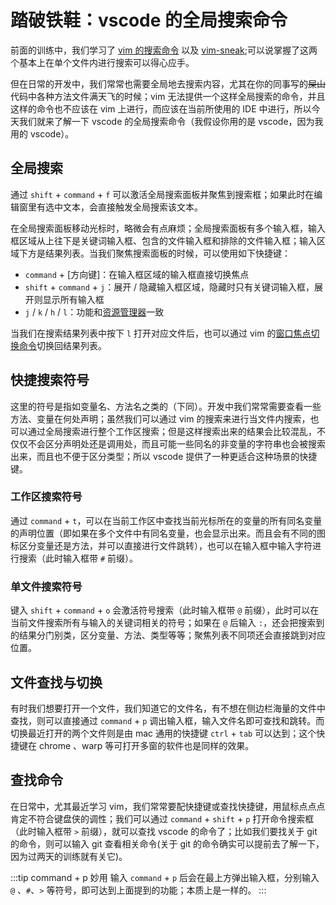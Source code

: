 # 踏破铁鞋：vscode 的全局搜索命令

前面的训练中，我们学习了 [vim 的搜索命令](../vim/day-8.md) 以及 [vim-sneak](../vim/day-9.md#插件：vim-sneak);可以说掌握了这两个基本上在单个文件内进行搜索可以得心应手。

但在日常的开发中，我们常常也需要全局地去搜索内容，尤其在你的同事写的~~屎山~~代码中各种方法文件满天飞的时候；vim 无法提供一个这样全局搜索的命令，并且这样的命令也不应该在 vim 上进行，而应该在当前所使用的 IDE 中进行，所以今天我们就来了解一下 vscode 的全局搜索命令（我假设你用的是 vscode，因为我用的 vscode）。

## 全局搜索

通过 `shift` + `command` + `f` 可以激活全局搜索面板并聚焦到搜索框；如果此时在编辑窗里有选中文本，会直接触发全局搜索该文本。

在全局搜索面板移动光标时，略微会有点麻烦；全局搜索面板有多个输入框，输入框区域从上往下是关键词输入框、包含的文件输入框和排除的文件输入框；输入区域下方是结果列表。当我们聚焦搜索面板的时候，可以使用如下快捷键：

- `command` + [方向键]：在输入框区域的输入框直接切换焦点
- `shift` + `command` + `j`：展开 / 隐藏输入框区域，隐藏时只有关键词输入框，展开则显示所有输入框
- `j` / `k` / `h` / `l`：功能和[资源管理器](./day-19.md#移动光标与查看)一致

当我们在搜索结果列表中按下 `l` 打开对应文件后，也可以通过 vim 的[窗口焦点切换命令](../vim/day-15.md#窗口切换)切换回结果列表。

## 快捷搜索符号

这里的符号是指如变量名、方法名之类的（下同）。开发中我们常常需要查看一些方法、变量在何处声明；虽然我们可以通过 vim 的搜索来进行当文件内搜索，也可以通过全局搜索进行整个工作区搜索；但是这样搜索出来的结果会比较混乱，不仅仅不会区分声明处还是调用处，而且可能一些同名的非变量的字符串也会被搜索出来，而且也不便于区分类型；所以 vscode 提供了一种更适合这种场景的快捷键。

### 工作区搜索符号

通过 `command` + `t`，可以在当前工作区中查找当前光标所在的变量的所有同名变量的声明位置（即如果在多个文件中有同名变量，也会显示出来。而且会有不同的图标区分变量还是方法，并可以直接进行文件跳转），也可以在输入框中输入字符进行搜索（此时输入框带 `#` 前缀）。
### 单文件搜索符号

键入 `shift` + `command` + `o` 会激活符号搜索（此时输入框带 `@` 前缀），此时可以在当前文件搜索所有与输入的关键词相关的符号；如果在 `@` 后输入 `:`，还会把搜索到的结果分门别类，区分变量、方法、类型等等；聚焦列表不同项还会直接跳到对应位置。

## 文件查找与切换

有时我们想要打开一个文件，我们知道它的文件名，有不想在侧边栏海量的文件中查找，则可以直接通过 `command` + `p` 调出输入框，输入文件名即可查找和跳转。而切换最近打开的两个文件则是由 mac 通用的快捷键 `ctrl` + `tab` 可以达到；这个快捷键在 chrome 、warp 等可打开多窗的软件也是同样的效果。

## 查找命令

在日常中，尤其最近学习 vim，我们常常要配快捷键或查找快捷键，用鼠标点点点肯定不符合键盘侠的调性；我们可以通过 `command` + `shift` + `p` 打开命令搜索框（此时输入框带 `>` 前缀），就可以查找 vscode 的命令了；比如我们要找关于 git 的命令，则可以输入 git 查看相关命令(关于 git 的命令确实可以提前去了解一下，因为过两天的训练就有关它)。

:::tip command + p 妙用
输入 `command` + `p` 后会在最上方弹出输入框，分别输入 `@` 、`#`、`>` 等符号，即可达到上面提到的功能；本质上是一样的。
:::